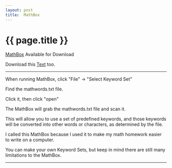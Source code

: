 ```yaml
---
layout: post
title:  MathBox
---
```


{{ page.title }}
================

[MathBox][] Available for Download

Download this [Text][] too.

---

When running MathBox, click "File" -> "Select Keyword Set"

Find the mathwords.txt file. 

Click it, then click "open"

The MathBox will grab the mathwords.txt file and scan it.

This will allow you to use a set of predefined keywords, and those keywords will be converted into other words or characters, as determined by the file.

I called this MathBox because I used it to make my math homework easier to write on a computer.

You can make your own Keyword Sets, but keep in mind there are still many limitations to the MathBox.

---

[MathBox]: https://raw.github.com/misterdustinface/MathBox/master/MathBox.jar
[Text]: https://raw.github.com/misterdustinface/MathBox/master/src/mathwords.txt
